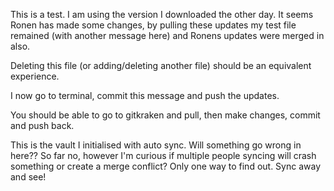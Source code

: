 This is a test. I am using the version I downloaded the other day. It seems Ronen has made some changes, by pulling these updates my test file remained (with another message here) and Ronens updates were merged in also. 

Deleting this file (or adding/deleting another file) should be an equivalent experience. 

I now go to terminal, commit this message and push the updates. 

You should be able to go to gitkraken and pull, then make changes, commit and push back.

This is the vault I initialised with auto sync. Will something go wrong in here?? So far no, however I'm curious if multiple people syncing will crash something or create a merge conflict? Only one way to find out. Sync away and see!
